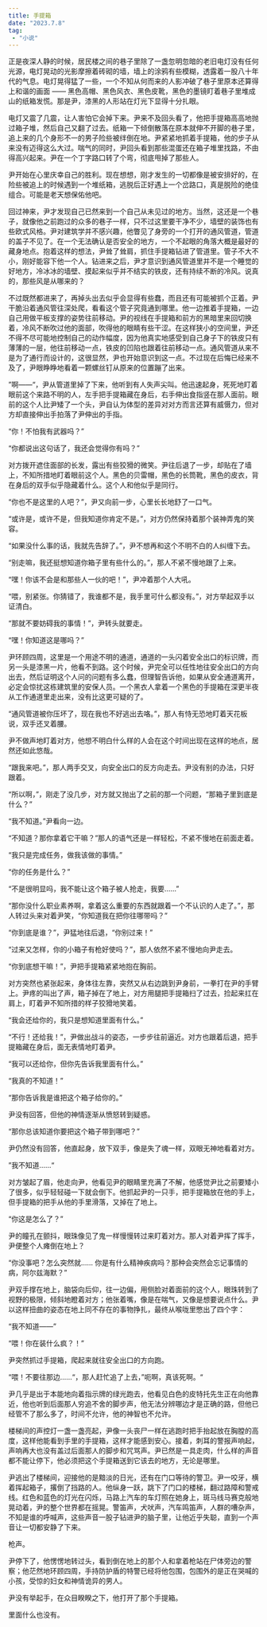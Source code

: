 ```yaml
---
title: 手提箱
date: "2023.7.8"
tag:
 - "小说"
---
```






正是夜深人静的时候，居民楼之间的巷子里除了一盏忽明忽暗的老旧电灯没有任何光源，电灯晃动的光影摩擦着砖砌的墙，墙上的涂鸦有些模糊，透露着一股八十年代的气息。电灯晃得猛了一些，一个不知从何而来的人影冲破了巷子里原本还算得上和谐的画面 —— 黑色高帽、黑色风衣、黑色皮靴，黑色的墨镜盯着巷子里堆成山的纸箱发慌。那是尹，漆黑的人形站在灯光下显得十分扎眼。

电灯又震了几震，让人害怕它会掉下来。尹来不及回头看了，他把手提箱高高地抛过箱子堆，然后自己又翻了过去。纸箱一下倾倒散落在原本就伸不开脚的巷子里，追上来的几个身形不一的男子险些被绊倒在地。尹紧紧地抓着手提箱，他的步子从来没有迈得这么大过。喘气的同时，尹回头看到那些混蛋还在箱子堆里找路，不由得高兴起来。尹在一个丁字路口转了个弯，彻底甩掉了那些人。

尹开始在心里庆幸自己的胜利。现在想想，刚才发生的一切都像是被安排好的，在险些被追上的时候遇到一个堆纸箱，逃脱后正好遇上一个岔路口，真是脱险的绝佳组合。可能是老天想保佑他吧。

回过神来，尹才发现自己已然来到一个自己从未见过的地方。当然，这还是一个巷子，就像他之前跑过的众多的巷子一样，只不过这里要干净不少，墙壁的装饰也有些欧式风格。尹对建筑学并不感兴趣，他瞥见了身旁的一个打开的通风管道，管道的盖子不见了。在一个无法确认是否安全的地方，一个不起眼的角落大概是最好的藏身地点。抱着这样的想法，尹耸了耸肩，抓住手提箱钻进了管道里。管子不大不小，刚好能容下他一个人。钻进来之后，尹才意识到通风管道里并不是一个睡觉的好地方，冷冰冰的墙壁、摸起来似乎并不结实的铁皮，还有持续不断的冷风。说真的，那些风是从哪来的？

不过既然都进来了，再掉头出去似乎会显得有些蠢，而且还有可能被抓个正着。尹干脆沿着通风管往深处爬，看看这个管子究竟通到哪里。他一边推着手提箱，一边自己用做平板支撑的姿势往前移动。尹的视线在手提箱和前方的黑暗里来回切换着，冷风不断吹过他的面部，吹得他的眼睛有些干涩。在这样狭小的空间里，尹还不得不尽可能地控制自己的动作幅度，因为他真实地感受到自己身子下的铁皮只有薄薄的一层，他往前移动一点，铁皮的凹陷也跟着往前移动一点。通风管道从来不是为了通行而设计的，这很显然，尹也开始意识到这一点。不过现在后悔已经来不及了，尹眼睁睁地看着一颗螺丝钉从原来的位置蹦了出来。

”啊——“，尹从管道里掉了下来，他听到有人失声尖叫。他迅速起身，死死地盯着眼前这个来路不明的人，左手把手提箱藏在身后，右手伸出食指竖在那人面前。眼前的这个人比尹矮了一个头，尹自认为体型的差异对对方而言还算有威慑力，但对方却直接伸出手拍落了尹伸出的手指。

“你！不怕我有武器吗？”

“你都说出这句话了，我还会觉得你有吗？”

对方拨开遮住面部的长发，露出有些狡猾的微笑。尹往后退了一步，却贴在了墙上，不知所措地盯着眼前这个人。黑色的贝雷帽，黑色的长筒靴，黑色的皮衣，背在身后的双手似乎隐藏着什么。这个人和他似乎是同行。

“你也不是这里的人吧？”，尹又向前一步，心里长长地舒了一口气。

“或许是，或许不是，但我知道你肯定不是。”，对方仍然保持着那个装神弄鬼的笑容。

“如果没什么事的话，我就先告辞了。”，尹不想再和这个不明不白的人纠缠下去。

“别走嘛，我还挺想知道你箱子里有些什么的。”，那人不紧不慢地跟了上来。

“嘿！你该不会是和那些人一伙的吧！”，尹冲着那个人大吼。

“喂，别紧张。你猜错了，我谁都不是，我手里可什么都没有。”，对方举起双手以证清白。

“那就不要妨碍我的事情！”，尹转头就要走。

“嘿！你知道这是哪吗？”

尹环顾四周，这里是一个用途不明的通道，通道的一头闪着安全出口的标识牌，而另一头是漆黑一片，他看不到路。这个时候，尹完全可以任性地往安全出口的方向出去，然后证明这个人问的问题有多么蠢，但理智告诉他，如果从安全通道离开，必定会惊扰这栋建筑里的安保人员。一个黑衣人拿着一个黑色的手提箱在深更半夜从工作通道里走出来，没有比这更可疑的了。

“通风管道被你压坏了，现在我也不好逃出去咯。”，那人有恃无恐地盯着天花板说，双手还叉着腰。

尹不做声地盯着对方，他想不明白什么样的人会在这个时间出现在这样的地点，居然还如此悠哉。

“跟我来吧。”，那人两手交叉，向安全出口的反方向走去。尹没有别的办法，只好跟着。

“所以啊，”，刚走了没几步，对方就又抛出了之前的那一个问题，“那箱子里到底是什么？”

“我不知道。”尹看向一边。

“不知道？那你拿着它干嘛？”那人的语气还是一样轻松，不紧不慢地在前面走着。

“我只是完成任务，做我该做的事情。”

“你的任务是什么？”

“不是很明显吗，我不能让这个箱子被人抢走，我要......”

“那你没什么职业素养啊，拿着这么重要的东西就跟着一个不认识的人走了。”，那人转过头来对着尹笑，“你知道我在把你往哪带吗？”

“你到底是谁？”，尹猛地往后退，“你别过来！”

“过来又怎样，你的小箱子有枪好使吗？”，那人依然不紧不慢地向尹走去。

“你到底想干嘛！”，尹把手提箱紧紧地抱在胸前。

对方突然也紧张起来，身体往左靠，突然又从右边跳到尹身前，一拳打在尹的手臂上。尹疼的叫出了声，箱子掉在了地上，对方用腿把手提箱扫了过去，捡起来扛在肩上，盯着尹不知所措的样子狡猾地笑着。

“我会还给你的，我只是想知道里面有什么。”

“不行！还给我！”，尹做出战斗的姿态，一步步往前逼近。对方也跟着后退，把手提箱藏在身后，面无表情地盯着尹。

“我可以还给你，但你先告诉我里面有什么。”

“我真的不知道！”

“那你告诉我是谁把这个箱子给你的。”

尹没有回答，但他的神情逐渐从愤怒转到疑惑。

“那你总该知道你要把这个箱子带到哪吧？”

尹仍然没有回答，他直起身，放下双手，像是失了魂一样，双眼无神地看着对方。

”我不知道......“

对方皱起了眉，他走向尹，他看见尹的眼睛里充满了不解，他感觉尹比之前要矮小了很多，似乎轻轻碰一下就会倒下。他抓起尹的一只手，把手提箱放在他的手上，但手提箱的把手从他的手里滑落，又掉在了地上。

“你这是怎么了？”

尹的瞳孔在颤抖，眼珠像见了鬼一样慢慢转过来盯着对方。那人对着尹挥了挥手，尹便整个人瘫倒在地上？

“你没事吧？怎么突然就...... 你是有什么精神疾病吗？那种会突然会忘记事情的病，阿尔兹海默？”

尹双手撑在地上，脑袋向后仰，往一边偏，用侧脸对着面前的这个人，眼珠转到了视野的极限，倾斜地瞪着对方；他张着嘴，像是在喘气，又像是想要说点什么。尹以这样扭曲的姿态在地上同不存在的事物挣扎，最终从喉咙里憋出了四个字：

“我不知道——”

“喂！你在装什么疯？！”

尹突然抓过手提箱，爬起来就往安全出口的方向跑。

“喂！不要往那边......“，那人赶忙追了上去，”呃啊，真该死啊。“

尹几乎是出于本能地向着指示牌的绿光跑去，他看见白色的皮特托先生正在向他靠近，他也听到后面那人穷追不舍的脚步声，他无法分辨哪边才是正确的路，但他已经管不了那么多了，时间不允许，他的神智也不允许。

楼梯间的声控灯一盏一盏亮起，尹像一头丧尸一样在逃跑时把手抬起放在胸膛的高度，这样他能看到手里的手提箱，这样才能感到安心。接着，刺耳的警报声响起，声响再大也没有盖过后面那人的脚步和咒骂声。尹已然是一具走肉，什么样的声音都不能让停下，他必须把这个手提箱送到它该去的地方，无论是哪里。

尹逃出了楼梯间，迎接他的是黯淡的日光，还有在门口等待的警卫。尹一咬牙，横着挥起箱子，撂倒了挡路的人。他纵身一跃，跳下了门口的楼梯，翻过路障和警戒线。红色和蓝色的灯光在闪烁，马路上汽车的车灯照在她身上，斑马线马赛克般地晃动着，尹的整个世界都在摇晃。警笛声，犬吠声，汽车鸣笛声，人群的嘈杂声，不知是谁的呼喊声，这些声音一股子钻进尹的脑子里，让他近乎失聪，直到一个声音让一切都安静了下来。

枪声。

尹停下了，他愣愣地转过头，看到倒在地上的那个人和拿着枪站在尸体旁边的警察；他茫然地环顾四周，手持防护盾的特警已经将他包围，包围外的是正在哭喊的小孩，受惊的妇女和神情诡异的男人。

尹没有举起手，在众目睽睽之下，他打开了那个手提箱。

里面什么也没有。